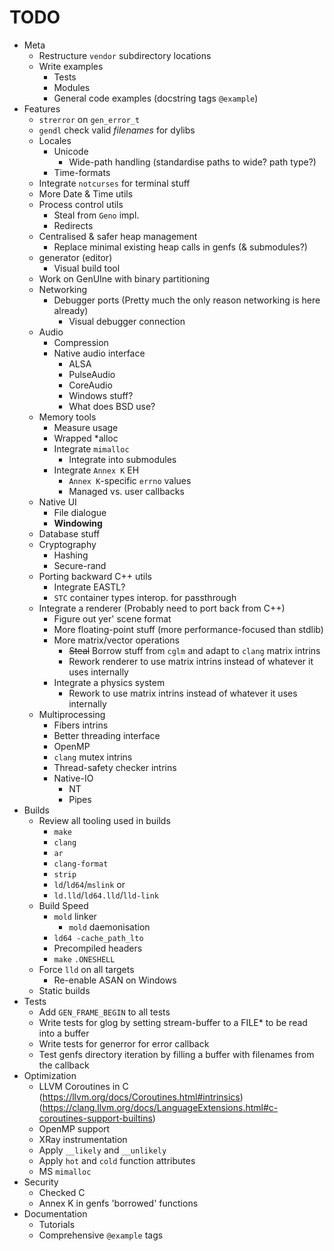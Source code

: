 # TODO

- Meta
    - Restructure `vendor` subdirectory locations
    - Write examples
        - Tests
        - Modules
        - General code examples (docstring tags `@example`)
- Features
    - `strerror` on `gen_error_t`
    - `gendl` check valid *filenames* for dylibs
    - Locales
        - Unicode
            - Wide-path handling (standardise paths to wide? path type?)
        - Time-formats
    - Integrate `notcurses` for terminal stuff
    - More Date & Time utils
    - Process control utils
        - Steal from `Geno` impl.
        - Redirects
    - Centralised & safer heap management
        - Replace minimal existing heap calls in genfs (& submodules?)
    - generator (editor)
        - Visual build tool
    - Work on GenUIne with binary partitioning
    - Networking
        - Debugger ports (Pretty much the only reason networking is here already)
            - Visual debugger connection
    - Audio
        - Compression
        - Native audio interface
            - ALSA
            - PulseAudio
            - CoreAudio
            - Windows stuff?
            - What does BSD use?
    - Memory tools
        - Measure usage
        - Wrapped *alloc
        - Integrate `mimalloc`
            - Integrate into submodules
        - Integrate `Annex K` EH
            - `Annex K`-specific `errno` values
            - Managed vs. user callbacks
    - Native UI
        - File dialogue
        - **Windowing**
    - Database stuff
    - Cryptography
        - Hashing
        - Secure-rand
    - Porting backward C++ utils
        - Integrate EASTL?
        - `STC` container types interop. for passthrough
    - Integrate a renderer (Probably need to port back from C++)
        - Figure out yer' scene format
        - More floating-point stuff (more performance-focused than stdlib)
        - More matrix/vector operations
            - ~~Steal~~ Borrow stuff from `cglm` and adapt to `clang` matrix intrins
            - Rework renderer to use matrix intrins instead of whatever it uses internally
        - Integrate a physics system
            - Rework to use matrix intrins instead of whatever it uses internally
    - Multiprocessing
        - Fibers intrins
        - Better threading interface
        - OpenMP
        - `clang` mutex intrins
        - Thread-safety checker intrins
        - Native-IO
            - NT
            - Pipes
- Builds
    - Review all tooling used in builds
        - `make`
        - `clang`
        - `ar`
        - `clang-format`
        - `strip`
        - `ld`/`ld64`/`mslink`
            or
        - `ld.lld`/`ld64.lld`/`lld-link`
    - Build Speed
        - `mold` linker
            - `mold` daemonisation
        - `ld64 -cache_path_lto`
        - Precompiled headers
        - `make` `.ONESHELL`
    - Force `lld` on all targets
        - Re-enable ASAN on Windows
    - Static builds
- Tests
    - Add `GEN_FRAME_BEGIN` to all tests
    - Write tests for glog by setting stream-buffer to a FILE* to be read into a buffer
    - Write tests for generror for error callback
    - Test genfs directory iteration by filling a buffer with filenames from the callback
- Optimization
    - LLVM Coroutines in C (https://llvm.org/docs/Coroutines.html#intrinsics) (https://clang.llvm.org/docs/LanguageExtensions.html#c-coroutines-support-builtins)
    - OpenMP support
    - XRay instrumentation
    - Apply `__likely` and `__unlikely`
    - Apply `hot` and `cold` function attributes
    - MS `mimalloc`
- Security
    - Checked C
    - Annex K in genfs 'borrowed' functions
- Documentation
    - Tutorials
    - Comprehensive `@example` tags
